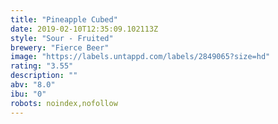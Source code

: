 ```yaml
---
title: "Pineapple Cubed"
date: 2019-02-10T12:35:09.102113Z
style: "Sour - Fruited"
brewery: "Fierce Beer"
image: "https://labels.untappd.com/labels/2849065?size=hd"
rating: "3.55"
description: ""
abv: "8.0"
ibu: "0"
robots: noindex,nofollow
---
```

